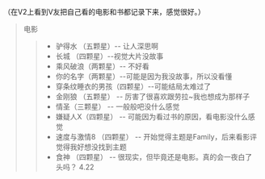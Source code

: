 （在V2上看到V友把自己看的电影和书都记录下来，感觉很好。）

> 电影
>> * 驴得水 （五颗星）-- 让人深思啊
>> * 长城 （四颗星）--视觉大片没故事
>> * 乘风破浪（两颗星）-- 不好看
>> * 你的名字（两颗星）--可能是因为我没故事，所以没看懂
>> * 穿条纹睡衣的男孩（四颗星）--可能结局太难过了
>> * 金刚狼 （五颗星） -- 厉害了很喜欢跟劳拉~我也想成为那样子
>> * 情圣（三颗星） -- 一般般吧没什么感觉
>> * 嫌疑人X（四颗星） -- 可能因为看过书的原因，看电影没什么感觉
>> * 速度与激情8 （四颗星） -- 开始觉得主题是Family，后来看影评觉得我好想没找到主题
>> * 食神 （四颗星） -- 很现实，但毕竟还是电影。真的会一夜白了头吗？ 4.22
